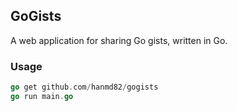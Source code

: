 ## GoGists

A web application for sharing Go gists, written in Go.

### Usage
```go
go get github.com/hanmd82/gogists
go run main.go
```
